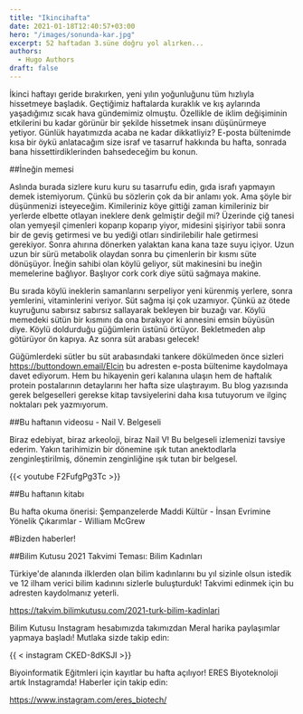 ```yaml
---
title: "Ikincihafta"
date: 2021-01-18T12:40:57+03:00
hero: "/images/sonunda-kar.jpg"
excerpt: 52 haftadan 3.süne doğru yol alırken...  
authors:
  - Hugo Authors
draft: false
---
```












İkinci haftayı geride bırakırken, yeni yılın yoğunluğunu tüm hızlıyla hissetmeye başladık. Geçtiğimiz haftalarda kuraklık ve kış aylarında yaşadığımız sıcak hava gündemimiz olmuştu. Özellikle de iklim değişiminin etkilerini bu kadar görünür bir şekilde hissetmek insanı düşünürmeye yetiyor. Günlük hayatımızda acaba ne kadar dikkatliyiz? E-posta bültenimde kısa bir öykü anlatacağım size israf ve tasarruf hakkında bu hafta, sonrada bana hissettirdiklerinden bahsedeceğim bu konun.

##İneğin memesi 

Aslında burada sizlere kuru kuru su tasarrufu edin, gıda israfı yapmayın demek istemiyorum. Çünkü bu sözlerin çok da bir anlamı yok. Ama şöyle bir düşünmenizi isteyeceğim. Kimileriniz köye gittiği zaman kimileriniz bir yerlerde elbette otlayan ineklere denk gelmiştir değil mi? Üzerinde çiğ tanesi olan yemyeşil çimenleri koparıp koparıp yiyor, midesini şişiriyor tabii sonra bir de geviş getirmesi ve bu yediği otları sindirilebilir hale getirmesi gerekiyor. Sonra ahırına dönerken yalaktan kana kana taze suyu içiyor. Uzun uzun bir sürü metabolik olaydan sonra bu çimenlerin bir kısmı süte dönüşüyor. İneğin sahibi olan köylü geliyor, süt makinesini bu ineğin memelerine bağlıyor. Başlıyor cork cork diye sütü sağmaya makine. 

Bu sırada köylü ineklerin samanlarını serpeliyor yeni kürenmiş yerlere, sonra yemlerini, vitaminlerini veriyor. Süt sağma işi çok uzamıyor. Çünkü az ötede kuyruğunu sabırsız sabırsız sallayarak bekleyen bir buzağı var. Köylü memedeki sütün bir kısmını da ona bırakıyor ki annesini emsin büyüsün diye. Köylü doldurduğu güğümlerin üstünü örtüyor. Bekletmeden alıp götürüyor ön kapıya. Az sonra süt arabası gelecek! 

Güğümlerdeki sütler bu süt arabasındaki tankere dökülmeden önce sizleri https://buttondown.email/Elcin bu adresten e-posta bültenime kaydolmaya davet ediyorum. Hem bu hikayenin geri kalanına ulaşın hem de haftalık protein postalarının detaylarını her hafta size ulaştırayım. Bu blog yazısında gerek belgeselleri gerekse kitap tavsiyelerini daha kısa tutuyorum ve ilginç noktaları pek yazmıyorum. 

##Bu haftanın videosu - Nail V. Belgeseli 

Biraz edebiyat, biraz arkeoloji, biraz Nail V! Bu belgeseli izlemenizi tavsiye ederim. Yakın tarihimizin bir dönemine ışık tutan anektodlarla zenginleştirilmiş, dönemin zenginliğine ışık tutan bir belgesel. 

{{< youtube F2FufgPg3Tc >}}

##Bu haftanın kitabı 

Bu hafta okuma önerisi: Şempanzelerde Maddi Kültür - İnsan Evrimine Yönelik Çıkarımlar - William McGrew


#Bizden haberler!

##Bilim Kutusu 2021 Takvimi Teması: Bilim Kadınları 

Türkiye'de alanında ilklerden olan bilim kadınlarını bu yıl sizinle olsun istedik ve 12 ilham verici bilim kadınını sizlerle buluşturduk! Takvimi edinmek için bu adresten kaydolmanız yeterli. 

https://takvim.bilimkutusu.com/2021-turk-bilim-kadinlari 


Bilim Kutusu Instagram hesabımızda takımızdan Meral harika paylaşımlar yapmaya başladı! Mutlaka sizde takip edin: 

{{ < instagram CKED-8dKSJI >}}


Biyoinformatik Eğitmleri için kayıtlar bu hafta açılıyor! ERES Biyoteknoloji artık Instagramda! Haberler için takip edin: 

https://www.instagram.com/eres_biotech/

